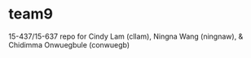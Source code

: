 # team9
15-437/15-637 repo for Cindy Lam (cllam), Ningna Wang (ningnaw), & Chidimma Onwuegbule (conwuegb)
